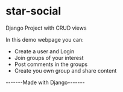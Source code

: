 # star-social
Django Project with CRUD views

In this demo webpage you can:
- Create a user and Login
- Join groups of your interest
- Post comments in the groups
- Create you own group and share content

-------Made with Django-------
